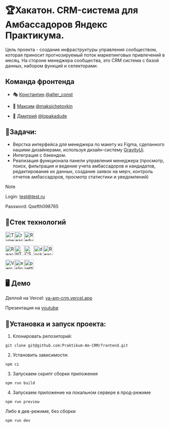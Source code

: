 # 🏆Хакатон. CRM-система для Амбассадоров Яндекс Практикума.

Цель проекта - создание инфраструктуры управления сообществом, которая приносит прогнозируемый поток маркетинговых привлечений в месяц.
На стороне менеджера сообщества, это CRM система с базой данных, набором функций и селекторами.

## Команда фронтенда

- 🎭 [Константин](https://github.com/ConstantineEpifanov) <a href="https://t.me/alter_const" target="_blank">@alter_const</a>

- 🏅 [Максим](https://github.com/iammacheta) <a href="https://t.me/maksichetovkin" target="_blank">@maksichetovkin</a>

- 👾 [Дмитрий](https://github.com/lopakadude) <a href="https://t.me/lopakadude" target="_blank">@lopakadude</a>

## 💼Задачи:

- Верстка интерфейса для менеджера по макету из Figma, сделанного нашими дизайнерами, используя дизайн-систему [GravityUi](https://gravity-ui.com/).
- Интеграция с бэкендом.
- Реализация функционала панели управления менеджера (просмотр, поиск, фильтрация и ведение учета амбассадоров и кандидатов, редактирование их данных, создание заявок на мерч, контроль отчетов амбассадоров, просмотр статистики и уведомлений)

> [!NOTE]
> Login:  test@test.ru
> 
> Password:  Qsefth098765

## 🦾Стек технологий

<img src="https://img.shields.io/badge/TypeScript-007ACC?style=for-the-badge&logo=typescript&logoColor=white" alt="TypeScript" height="30"/><img src="https://img.shields.io/badge/react-%2320232a.svg?style=for-the-badge&logo=react&logoColor=%2361DAFB" alt="react" height="30"/><img src="https://img.shields.io/badge/Redux-593D88?style=for-the-badge&logo=redux&logoColor=white" alt="Redux" height="30"/>

<img src="https://img.shields.io/badge/React_Router-CA4245?style=for-the-badge&logo=react-router&logoColor=white" alt="React_Router" height="30"/><img src="https://img.shields.io/badge/HTML5-E34F26?style=for-the-badge&logo=html5&logoColor=white" alt="HTML5" height="30"/><img src="https://img.shields.io/badge/CSS3-1572B6?style=for-the-badge&logo=css3&logoColor=white" alt="CSS3" height="30"/><img src="https://img.shields.io/badge/docker-%230db7ed.svg?style=for-the-badge&logo=docker&logoColor=white" alt="docker" height="30"/><img src="https://img.shields.io/badge/React%20Hook%20Form-%23EC5990.svg?style=for-the-badge&logo=reacthookform&logoColor=white" alt="React_Router" height="30"/>

<img src="https://img.shields.io/badge/Vercel-000000?style=for-the-badge&logo=vercel&logoColor=white" alt="Vercel" height="30"/><img src="https://img.shields.io/badge/eslint-3A33D1?style=for-the-badge&logo=eslint&logoColor=white" alt="eslint" height="30"/><img src="https://img.shields.io/badge/prettier-1A2C34?style=for-the-badge&logo=prettier&logoColor=F7BA3E" alt="prettier" height="30"/>

## 🖥 Демо

Деплой на Vercel: [ya-am-crm.vercel.app](https://ya-am-crm.vercel.app/)

Презентация на [youtube](https://youtu.be/HGS3znpvIso)

## 🚀Установка и запуск проекта:

1. Клонировать репозиторий:

```gitbash
git clone git@github.com:Praktikum-Am-CRM/frontend.git
```

2. Установить зависимости:

```gitbash
npm ci
```

3. Запускаем скрипт сборки приложения

```gitbash
npm run build
```

4. Запускаем приложение на локальном сервере в прод-режиме

```gitbash
npm run preview
```

Либо в дев-режиме, без сборки

```gitbash
npm run dev
```
